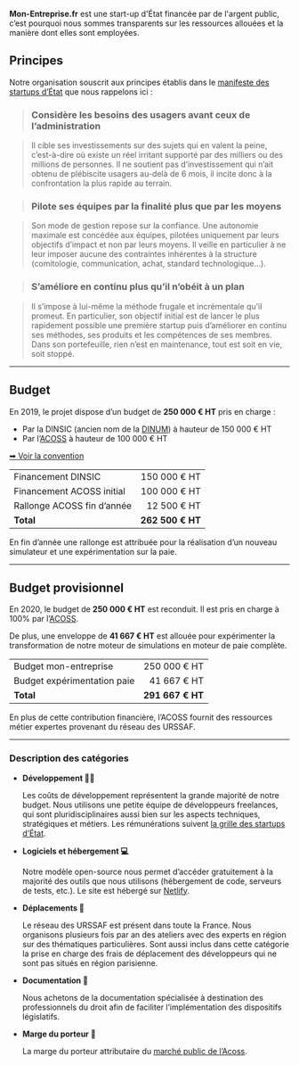 **Mon-Entreprise.fr** est une start-up d'État financée par de l'argent public,
c’est pourquoi nous sommes transparents sur les ressources allouées et la
manière dont elles sont employées.

## Principes

Notre organisation souscrit aux principes établis dans le [manifeste des
startups d’État](https://beta.gouv.fr/approche/manifeste) que nous rappelons ici :

> ### Considère les besoins des usagers avant ceux de l’administration

> Il cible ses investissements sur des sujets qui en valent la peine,
> c’est-à-dire où existe un réel irritant supporté par des milliers ou des
> millions de personnes. Il ne soutient pas d’investissement qui n’ait obtenu de
> plébiscite usagers au-delà de 6 mois, il incite donc à la confrontation la
> plus rapide au terrain.

> ### Pilote ses équipes par la finalité plus que par les moyens

> Son mode de gestion repose sur la confiance. Une autonomie maximale est
> concédée aux équipes, pilotées uniquement par leurs objectifs d’impact et non
> par leurs moyens. Il veille en particulier à ne leur imposer aucune des
> contraintes inhérentes à la structure (comitologie, communication, achat,
> standard technologique…).

> ### S’améliore en continu plus qu’il n’obéit à un plan

> Il s’impose à lui-même la méthode frugale et incrémentale qu’il promeut. En
> particulier, son objectif initial est de lancer le plus rapidement possible
> une première startup puis d’améliorer en continu ses méthodes, ses produits et
> les compétences de ses membres. Dans son portefeuille, rien n’est en
> maintenance, tout est soit en vie, soit stoppé.

---

## Budget

En 2019, le projet dispose d’un budget de **250 000 € HT** pris en charge :

- Par la DINSIC (ancien nom de la [DINUM](https://www.numerique.gouv.fr/dinum/)) à hauteur de 150 000 € HT
- Par l’[ACOSS](https://www.acoss.fr) à hauteur de 100 000 € HT

[➡ Voir la convention](https://static.data.gouv.fr/resources/conventions-de-partenariat/20190423-181035/convention-du-15-avril-2019.pdf)

|                            |                  |
| -------------------------- | ---------------: |
| Financement DINSIC         |     150 000 € HT |
| Financement ACOSS initial  |     100 000 € HT |
| Rallonge ACOSS fin d’année |      12 500 € HT |
| **Total**                  | **262 500 € HT** |

En fin d’année une rallonge est attribuée pour la réalisation d’un nouveau
simulateur et une expérimentation sur la paie.

---

## Budget provisionnel

En 2020, le budget de **250 000 € HT** est reconduit. Il est pris en charge
à 100% par l’[ACOSS](https://www.acoss.fr).

De plus, une enveloppe de **41 667 € HT** est allouée pour expérimenter la
transformation de notre moteur de simulations en moteur de paie complète.

|                             |                  |
| --------------------------- | ---------------: |
| Budget mon-entreprise       |     250 000 € HT |
| Budget expérimentation paie |      41 667 € HT |
| **Total**                   | **291 667 € HT** |

En plus de cette contribution financière, l’ACOSS fournit des ressources métier
expertes provenant du réseau des URSSAF.

---

### Description des catégories

- **Développement 👨‍💻**

  Les coûts de développement représentent la grande majorité de notre budget.
  Nous utilisons une petite équipe de développeurs freelances, qui sont
  pluridisciplinaires aussi bien sur les aspects techniques, stratégiques et
  métiers. Les rémunérations suivent
  [la grille des startups d’État](https://doc.incubateur.net/communaute/travailler-a-beta-gouv/recrutement/remuneration).

- **Logiciels et hébergement 💻**

  Notre modèle open-source nous permet d’accéder gratuitement à la majorité des
  outils que nous utilisons (hébergement de code, serveurs de tests, etc.). Le
  site est hébergé sur [Netlify](https://www.netlify.com).

- **Déplacements 🚅**

  Le réseau des URSSAF est présent dans toute la France. Nous organisons
  plusieurs fois par an des ateliers avec des experts en région sur des
  thématiques particulières. Sont aussi inclus dans cette catégorie la prise en
  charge des frais de déplacement des développeurs qui ne sont pas situés en
  région parisienne.

- **Documentation 📖**

  Nous achetons de la documentation spécialisée à destination des professionnels
  du droit afin de faciliter l’implémentation des dispositifs législatifs.

- **Marge du porteur 🤝**

  La marge du porteur attributaire du
  [marché public de l’Acoss](https://www.acoss.fr/home/fournisseurs.html).
